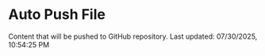 # Auto Push File

Content that will be pushed to GitHub repository.
Last updated: 07/30/2025, 10:54:25 PM
